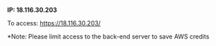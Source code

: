 **IP: 18.116.30.203**

To access: https://18.116.30.203/

\*Note: Please limit access to the back-end server to save AWS credits

